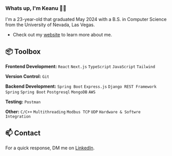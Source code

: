 ### Whats up, I'm Keanu 👋🏽  

I'm a 23-year-old that graduated May 2024 with a B.S. in Computer Science from the University of Nevada, Las Vegas.

- Check out my [website](https://keanualoua.com/) to learn more about me.
 
## 📦 Toolbox

**Frontend Development:** `React` `Next.js` `TypeScript` `JavaScript` `Tailwind` 
 
**Version Control:** `Git`

**Backend Development:** `Spring Boot` `Express.js` `Django REST Framework` `Spring` `Spring Boot` `Postgresql` `MongoDB` `AWS`

**Testing:** `Postman`

**Other:** `C/C++` `Multithreading` `Modbus TCP` `UDP` `Hardware & Softwre Integration`

## 📫 Contact

 For a quick response, DM me on [LinkedIn](https://www.linkedin.com/in/keanu-aloua/). 
